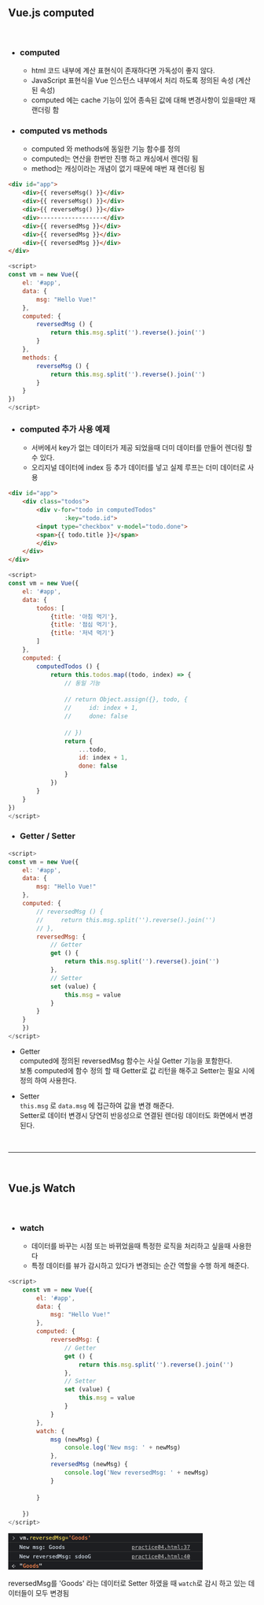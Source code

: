 ## Vue.js computed

<br>

* ### computed
    * html 코드 내부에 계산 표현식이 존재하다면 가독성이 좋지 않다.
    * JavaScript 표현식을 Vue 인스턴스 내부에서 처리 하도록 정의된 속성 (계산된 속성)
    * computed 에는 cache 기능이 있어 종속된 값에 대해 변경사항이 있을때만 재 랜더링 함

* ### computed vs methods
    * computed 와 methods에 동일한 기능 함수를 정의
    * computed는 연산을 한번만 진행 하고 캐싱에서 렌더링 됨
    * method는 캐싱이라는 개념이 없기 때문에 매번 재 렌더링 됨

```html
<div id="app">
    <div>{{ reverseMsg() }}</div>
    <div>{{ reverseMsg() }}</div>
    <div>{{ reverseMsg() }}</div>
    <div>------------------</div>
    <div>{{ reversedMsg }}</div>
    <div>{{ reversedMsg }}</div>
    <div>{{ reversedMsg }}</div>
</div>
```
```js
<script>
const vm = new Vue({
    el: '#app',
    data: {
        msg: "Hello Vue!"
    },
    computed: {
        reversedMsg () {
            return this.msg.split('').reverse().join('')
        }
    },
    methods: {
        reverseMsg () {
            return this.msg.split('').reverse().join('')
        }
    }
})
</script>
```
* ### computed 추가 사용 예제
    * 서버에서 key가 없는 데이터가 제공 되었을때 더미 데이터를 만들어 렌더링 할 수 있다.
    * 오리지널 데이터에 index 등 추가 데이터를 넣고 실제 루프는 더미 데이터로 사용

```html
<div id="app">
    <div class="todos">
        <div v-for="todo in computedTodos"
                :key="todo.id">
        <input type="checkbox" v-model="todo.done">
        <span>{{ todo.title }}</span>
        </div>
    </div>
</div>
```
```js
<script>
const vm = new Vue({
    el: '#app',
    data: {
        todos: [
            {title: '아침 먹기'},
            {title: '점심 먹기'},
            {title: '저녁 먹기'}
        ]
    },
    computed: {
        computedTodos () {
            return this.todos.map((todo, index) => {
                // 동일 기능

                // return Object.assign({}, todo, {
                //     id: index + 1,
                //     done: false

                // })
                return {
                    ...todo,
                    id: index + 1,
                    done: false
                }
            })
        }
    }
})
</script>
```

* ### Getter / Setter

```js
<script>
const vm = new Vue({
    el: '#app',
    data: {
        msg: "Hello Vue!"
    },
    computed: {
        // reversedMsg () {
        //     return this.msg.split('').reverse().join('')
        // },
        reversedMsg: {
            // Getter
            get () {
                return this.msg.split('').reverse().join('')
            },
            // Setter
            set (value) {
                this.msg = value
            }
        }
    }
    })
</script>
```

* Getter <br>
    computed에 정의된 reversedMsg 함수는 사실 Getter 기능을 포함한다. <br>
    보통 computed에 함수 정의 할 때 Getter로 값 리턴을 해주고 Setter는 필요 시에 정의 하여 사용한다.

* Setter <br>
    `this.msg` 로 `data.msg` 에 접근하여 값을 변경 해준다. <br>
    Setter로 데이터 변경시 당연히 반응성으로 연결된 렌더링 데이터도 화면에서 변경된다.

<br>
<hr>
<br>

## Vue.js Watch

<br>

* ### watch
    * 데이터를 바꾸는 시점 또는 바뀌었을때 특정한 로직을 처리하고 싶을때 사용한다
    * 특정 데이터를 뷰가 감시하고 있다가 변경되는 순간 역할을 수행 하게 해준다.

```js
<script>
    const vm = new Vue({
        el: '#app',
        data: {
            msg: "Hello Vue!"
        },
        computed: {
            reversedMsg: {
                // Getter
                get () {
                    return this.msg.split('').reverse().join('')
                },
                // Setter
                set (value) {
                    this.msg = value
                }
            }
        },
        watch: {
            msg (newMsg) {
                console.log('New msg: ' + newMsg)
            },
            reversedMsg (newMsg) {
                console.log('New reversedMsg: ' + newMsg)
            }

        }
        
    })
</script>
```

![](img/2021-04-12_Vue01.png)

reversedMsg를 'Goods' 라는 데이터로 Setter 하였을 때 `watch`로 감시 하고 있는 데이터들이 모두 변경됨
    

    

